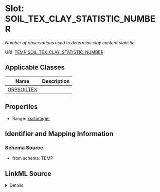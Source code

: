 # Slot: SOIL_TEX_CLAY_STATISTIC_NUMBER
_Number of observations used to determine clay content statistic_


URI: [TEMP:SOIL_TEX_CLAY_STATISTIC_NUMBER](https://example.org/TEMP/SOIL_TEX_CLAY_STATISTIC_NUMBER)



<!-- no inheritance hierarchy -->




## Applicable Classes

| Name | Description |
| --- | --- |
[GRPSOILTEX](GRPSOILTEX.md) | 






## Properties

* Range: [xsd:integer](xsd:integer)







## Identifier and Mapping Information







### Schema Source


* from schema: TEMP




## LinkML Source

<details>
```yaml
name: SOIL_TEX_CLAY_STATISTIC_NUMBER
description: Number of observations used to determine clay content statistic
from_schema: TEMP
rank: 1000
alias: SOIL_TEX_CLAY_STATISTIC_NUMBER
domain_of:
- GRP_SOIL_TEX
range: integer

```
</details>